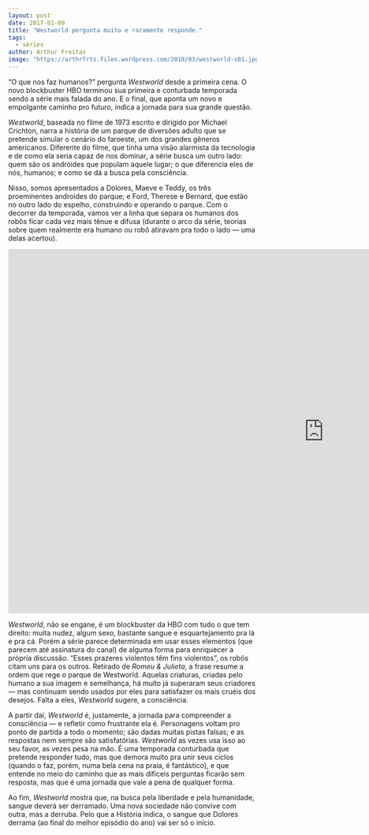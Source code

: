 ```yaml
---
layout: post
date: 2017-01-09
title: "Westworld pergunta muito e raramente responde."
tags:
  - séries
author: Arthur Freitas
image: "https://arthrfrts.files.wordpress.com/2018/03/westworld-s01.jpg"
---
```


“O que nos faz humanos?” pergunta _Westworld_ desde a primeira cena. O novo blockbuster HBO terminou sua primeira e conturbada temporada sendo a série mais falada do ano. E o final, que aponta um novo e empolgante caminho pro futuro, indica a jornada para sua grande questão.

_Westworld_, baseada no filme de 1973 escrito e dirigido por Michael Crichton, narra a história de um parque de diversões adulto que se pretende simular o cenário do faroeste, um dos grandes gêneros americanos. Diferente do filme, que tinha uma visão alarmista da tecnologia e de como ela seria capaz de nos dominar, a série busca um outro lado: quem são os andróides que populam aquele lugar; o que diferencia eles de nós, humanos; e como se dá a busca pela consciência.

Nisso, somos apresentados a Dolores, Maeve e Teddy, os três proeminentes androides do parque; e Ford, Therese e Bernard, que estão no outro lado do espelho, construindo e operando o parque. Com o decorrer da temporada, vamos ver a linha que separa os humanos dos robôs ficar cada vez mais tênue e difusa (durante o arco da série, teorias sobre quem realmente era humano ou robô atiravam pra todo o lado — uma delas acertou).

<iframe width="1280" height="739" src="https://www.youtube.com/embed/z7_CW4Rjt-0" frameborder="0" allow="autoplay; encrypted-media" allowfullscreen></iframe>

_Westworld_, não se engane, é um blockbuster da HBO com tudo o que tem direito: muita nudez, algum sexo, bastante sangue e esquartejamento pra lá e pra cá. Porém a série parece determinada em usar esses elementos (que parecem até assinatura do canal) de alguma forma para enriquecer a própria discussão. “Esses prazeres violentos têm fins violentos”, os robôs citam uns para os outros. Retirado de _Romeu & Julieta_, a frase resume a ordem que rege o parque de Westworld. Aquelas criaturas, criadas pelo humano a sua imagem e semelhança, há muito já superaram seus criadores — mas continuam sendo usados por eles para satisfazer os mais cruéis dos desejos. Falta a eles, _Westworld_ sugere, a consciência.

A partir daí, _Westworld_ é, justamente, a jornada para compreender a consciência — e refletir como frustrante ela é. Personagens voltam pro ponto de partida a todo o momento; são dadas muitas pistas falsas; e as respostas nem sempre são satisfatórias. _Westworld_ as vezes usa isso ao seu favor, as vezes pesa na mão. É uma temporada conturbada que pretende responder tudo, mas que demora muito pra unir seus ciclos (quando o faz, porém, numa bela cena na praia, é fantástico), e que entende no meio do caminho que as mais difíceis perguntas ficarão sem resposta, mas que é uma jornada que vale a pena de qualquer forma.

Ao fim, _Westworld_ mostra que, na busca pela liberdade e pela humanidade, sangue deverá ser derramado. Uma nova sociedade não convive com outra, mas a derruba. Pelo que a História indica, o sangue que Dolores derrama (ao final do melhor episódio do ano) vai ser só o início.
